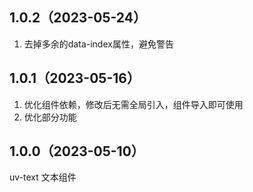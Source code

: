 ## 1.0.2（2023-05-24）
1. 去掉多余的data-index属性，避免警告
## 1.0.1（2023-05-16）
1. 优化组件依赖，修改后无需全局引入，组件导入即可使用
2. 优化部分功能
## 1.0.0（2023-05-10）
uv-text 文本组件
